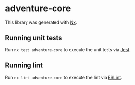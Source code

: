 # adventure-core

This library was generated with [Nx](https://nx.dev).

## Running unit tests

Run `nx test adventure-core` to execute the unit tests via [Jest](https://jestjs.io).

## Running lint

Run `nx lint adventure-core` to execute the lint via [ESLint](https://eslint.org/).
